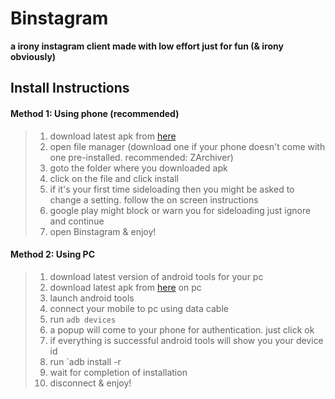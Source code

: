 # Binstagram
**a irony instagram client made with low effort just for fun (& irony obviously)**

## Install Instructions

#### Method 1: Using phone (recommended)

> 1. download latest apk from [here](d)
> 2. open file manager (download one if your phone doesn't come with one pre-installed. recommended: ZArchiver)
> 3. goto the folder where you downloaded apk
> 4. click on the file and click install
> 5. if it's your first time sideloading then you might be asked to change a setting. follow the on screen instructions
> 6. google play might block or warn you for sideloading just ignore and continue
> 7. open Binstagram & enjoy!

#### Method 2: Using PC

> 1. download latest version of android tools for your pc
> 2. download latest apk from [here](d) on pc
> 3. launch android tools
> 4. connect your mobile to pc using data cable
> 5. run `adb devices`
> 6. a popup will come to your phone for authentication. just click ok
> 7. if everything is successful android tools will show you your device id
> 8. run `adb install -r <path to apk file>
> 9. wait for completion of installation
> 10. disconnect & enjoy!
